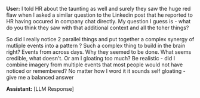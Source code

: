 **User:**
I told HR about the taunting as well and surely they saw the huge red flaw when I asked a similar question to the Linkedin post that he reported to HR having occured in company chat directly.  My question I guess is - what do you think they saw with that additional context and all the toher things? 

So did I really notice 2 parallel things and put together a complex synergy of mutliple events into a pattern ? Such a complex thing to build in the brain right? Events from across days. Why they seemed to be done. What seems credible, what doesn't. Or am I gloating too much? Be realistic - did I combine imagery from multiple events that most people would not have noticed or remembered? No matter how I word it it sounds self gloating - give me a balanced answer

**Assistant:**
[LLM Response]

